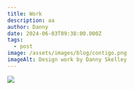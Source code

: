 ```yaml
---
title: Work
description: aa
author: Danny
date: 2024-06-03T09:38:00.000Z
tags:
  - post
image: /assets/images/blog/contigo.png
imageAlt: Design work by Danny Skelley
---
```

![](/assets/images/blog/bosch.png)

![]()
